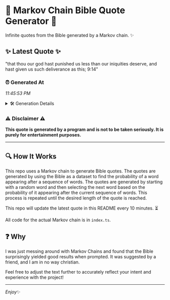 # 📖 Markov Chain Bible Quote Generator 📖

Infinite quotes from the Bible generated by a Markov chain. ✨

## ✨ Latest Quote ✨
"that thou our god hast punished us less than our iniquities deserve, and hast given us such deliverance as this; 9:14"

### ⏰ Generated At
*11:45:53 PM*

<details>
    <summary>🛠️ Generation Details</summary>
    <p>
        <strong>🌱 Seed:</strong> that<br>
        <strong>🔄 Iterations:</strong> 20<br>
        <strong>📜 Context History:</strong><br>[ that ]: thou<br>[ that, thou ]: our<br>[ that, thou, our ]: god<br>[ that, thou, our, god ]: hast<br>[ that, thou, our, god, hast ]: punished<br>[ that, thou, our, god, hast, punished ]: us<br>[ thou, our, god, hast, punished, us ]: less<br>[ our, god, hast, punished, us, less ]: than<br>[ god, hast, punished, us, less, than ]: our<br>[ hast, punished, us, less, than, our ]: iniquities<br>[ punished, us, less, than, our, iniquities ]: deserve,<br>[ us, less, than, our, iniquities, deserve, ]: and<br>[ less, than, our, iniquities, deserve,, and ]: hast<br>[ than, our, iniquities, deserve,, and, hast ]: given<br>[ our, iniquities, deserve,, and, hast, given ]: us<br>[ iniquities, deserve,, and, hast, given, us ]: such<br>[ deserve,, and, hast, given, us, such ]: deliverance<br>[ and, hast, given, us, such, deliverance ]: as<br>[ hast, given, us, such, deliverance, as ]: this;<br>[ given, us, such, deliverance, as, this; ]: 9:14<br>
    </p>
</details>

### ⚠️ Disclaimer ⚠️
**This quote is generated by a program and is not to be taken seriously. It is purely for entertainment purposes.**

---

## 🔍 How It Works

This repo uses a Markov chain to generate Bible quotes. The quotes are generated by using the Bible as a dataset to find the probability of a word appearing after a sequence of words. The quotes are generated by starting with a random word and then selecting the next word based on the probability of it appearing after the current sequence of words. This process is repeated until the desired length of the quote is reached.

This repo will update the latest quote in this README every 10 minutes. ⏳

All code for the actual Markov chain is in `index.ts`.

## ❓ Why

I was just messing around with Markov Chains and found that the Bible surprisingly yielded good results when prompted. 
It was suggested by a friend, and I am in no way christian.

Feel free to adjust the text further to accurately reflect your intent and experience with the project!

---

*Enjoy*✨
